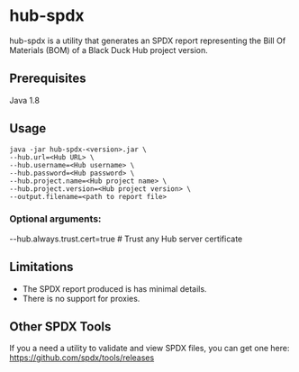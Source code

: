 # hub-spdx
hub-spdx is a utility that generates an SPDX report representing the Bill Of Materials (BOM) of a Black Duck Hub project version.

## Prerequisites

Java 1.8

## Usage
```
java -jar hub-spdx-<version>.jar \
--hub.url=<Hub URL> \
--hub.username=<Hub username> \
--hub.password=<Hub password> \
--hub.project.name=<Hub project name> \
--hub.project.version=<Hub project version> \
--output.filename=<path to report file>
```

### Optional arguments:
--hub.always.trust.cert=true # Trust any Hub server certificate

## Limitations

* The SPDX report produced is has minimal details.
* There is no support for proxies.

## Other SPDX Tools
If you a need a utility to validate and view SPDX files, you can get one here: https://github.com/spdx/tools/releases
